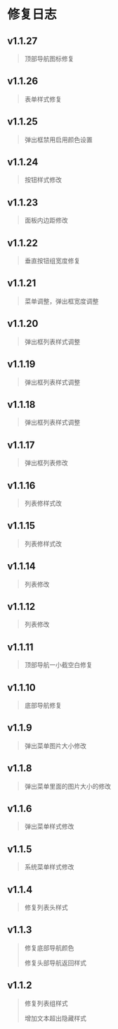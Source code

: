 # 修复日志

## v1.1.27

> 顶部导航图标修复

## v1.1.26

> 表单样式修复

## v1.1.25

> 弹出框禁用启用颜色设置

## v1.1.24

> 按钮样式修改

## v1.1.23

> 面板内边距修改

## v1.1.22

> 垂直按钮组宽度修复

## v1.1.21

> 菜单调整，弹出框宽度调整

## v1.1.20

> 弹出框列表样式调整

## v1.1.19

> 弹出框列表样式调整

## v1.1.18

> 弹出框列表样式调整

## v1.1.17

> 弹出框列表修改

## v1.1.16

> 列表修样式改 

## v1.1.15

> 列表修样式改 

## v1.1.14

> 列表修改 

## v1.1.12

> 列表修改 

## v1.1.11

> 顶部导航一小截空白修复

## v1.1.10

> 底部导航修复

## v1.1.9

> 弹出菜单图片大小修改

## v1.1.8

> 弹出菜单里面的图片大小的修改

## v1.1.6

> 弹出菜单样式修改

## v1.1.5

> 系统菜单样式修改

## v1.1.4

> 修复列表头样式

## v1.1.3

> 修复底部导航颜色
>
> 修复头部导航返回样式

## v1.1.2

> 修复列表组样式
>
> 增加文本超出隐藏样式